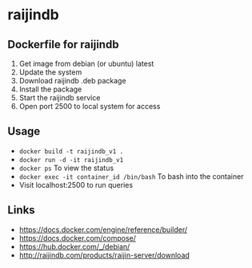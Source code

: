 # raijindb
## Dockerfile for raijindb

1. Get image from debian (or ubuntu) latest
2. Update the system
3. Download raijindb .deb package
4. Install the package
5. Start the raijindb service
5. Open port 2500 to local system for access

## Usage
 * `docker build -t raijindb_v1 .`
 * `docker run -d -it raijindb_v1`
 * `docker ps` To view the status
 * `docker exec -it container_id /bin/bash` To bash into the container
 * Visit localhost:2500 to run queries

## Links
 * https://docs.docker.com/engine/reference/builder/
 * https://docs.docker.com/compose/
 * https://hub.docker.com/_/debian/
 * http://raijindb.com/products/raijin-server/download


